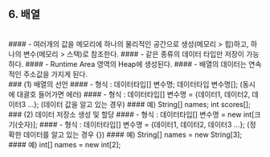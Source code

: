 ## 6. 배열
<br>
#### - 여러개의 값을 메모리에 하나의 물리적인 공간으로 생성(메모리 > 힙)하고, 하나의 변수(메모리 > 스택)로 참조한다.
#### - 같은 종류의 데이터 타입만 저장이 가능하다.
#### - Runtime Area 영역의 Heap에 생성된다.
#### - 배열의 데이터는 연속적인 주소값을 가지게 된다.
<br>
### (1) 배열의 선언
#### - 형식 : 데이터타입[] 변수명; 데이터타입 변수명[]; (동시에 대괄호 들어가면 에러)
#### - 형식 : 데이터타입[] 변수명 = {데이터1, 데이터2, 데이터3 ...}; (데이터 값을 알고 있는 경우)
####   예) String[] names; int scores[];
<br>
### (2) 데이터 저장소 생성 및 할당
#### - 형식 : 데이터타입[] 변수명 = new int[크기(숫자)];
#### - 형식 : 데이터타입[] 변수명 = {데이터1, 데이터2, 데이터3 ...}; (정확한 데이터를 알고 있는 경우 {})
####   예) String[] names = new String[3];
####   예) int[] names = new int[2];
<br>
